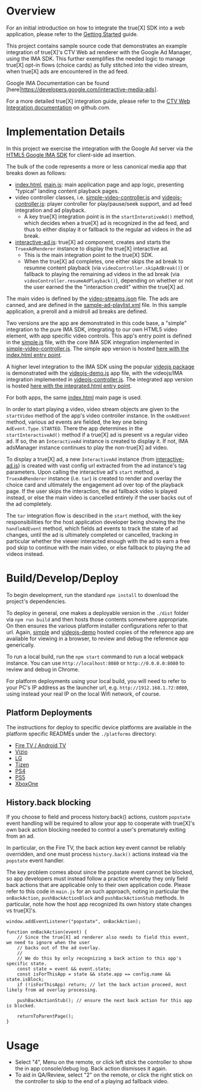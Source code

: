 # Overview

For an initial introduction on how to integrate the true[X] SDK into a web application, please refer to the [Getting Started](./GETTING_STARTED.md) guide.

This project contains sample source code that demonstrates an example integration of true[X]'s CTV Web ad renderer with the Google Ad Manager, using the IMA SDK. This further exemplifies the needed logic to manage true[X] opt-in flows (choice cards) as fully stitched into the video stream, when true[X] ads are encountered in the ad feed. 

Google IMA Documentation can be found [here|https://developers.google.com/interactive-media-ads].

For a more detailed true[X] integration guide, please refer to the [CTV Web Integration documentation](https://github.com/socialvibe/truex-ctv-web-integration) on github.com.

# Implementation Details

In this project we exercise the integration with the Google Ad server via the [HTML5 Google IMA SDK](https://developers.google.com/interactive-media-ads/docs/sdks/html5/client-side) for client-side ad insertion.

The bulk of the code represents a more or less canonical media app that breaks down as follows:
* [index.html](./src/index.html), [main.js](./src/main.js): main application page and app logic, presenting "typical" landing content playback pages.
* video controller classes, i.e. [simple-video-controller.js](./src/simple/simple-video-controller.js) and [videojs-controller.js](./src/videojs/videojs-controller.js): player controller for play/pause/seek support, and ad feed integration and ad playback.
  * A key true[X] integration point is in the `startInterativeAd()` method, which decides when a true[X] ad is recognized in the ad feed, and thus to either display it or fallback to the regular ad videos in the ad break.
* [interactive-ad.js](./src/components/interactive-ad.js): true[X] ad component, creates and starts the `TruexAdRenderer` instance to display the true[X] interactive ad.
  * This is the main integration point to the true[X] SDK.
  * When the true[X] ad completes, one either skips the ad break to resumne content playback (via `videoController.skipAdBreak()`) or fallback to playing the remaining ad videos in the ad break (via `videoController.resumeAdPlayback()`), depending on whether or not the user earned the the "interaction credit" within the true[X] ad.

The main video is defined by the [video-streams.json](./src/data/video-streams.json) file. The ads are canned, and are defined in the [sample-ad-playlist.xml](./src/data/sample-ad-playlist.xml) file. In this sample application, a preroll and a midroll ad breaks are defined.

Two versions are the app are demonstrated in this code base, a "simple" integration to the pure IMA SDK, integrating to our own HTML5 video element, with app specific video controls. This app's entry point is defined in the [simple.js](./src/simple/simple.js) file, with the core IMA SDK integration implemented in [simple-video-controller.js](./src/simple/simple-video-controller.js). The simple app version is hosted [here with the index.html entry point](https://ctv.truex.com/web/ref-app-IMA-CSAI/master/index.html).

A higher level integration to the IMA SDK using the popular [videojs package](https://www.npmjs.com/package/videojs) is demonstrated with the [videojs-demo.js](src/videojs/videojs-demo.js) app file, with the videojs/IMA integration implemented in [videojs-controller.js](src/videojs/videojs-controller.js). The integrated app version is hosted [here with the integrated.html entry point](https://ctv.truex.com/web/ref-app-IMA-CSAI/master/videojs-demo.html).

For both apps, the same [index.html](./src/index.html) main page is used.

In order to start playing a video, video stream objects are given to the `startVideo` method of the app's video controller instance. In the `onAdEvent` method, various ad events are fielded, the key one being `AdEvent.Type.STARTED`. There the app determines in the `startInteractiveAd()` method if a true[X] ad is present vs a regular video ad. If so, the an `InteractiveAd` instance is created to display it. If not, IMA adsManager instance continues to play the non-true[X] ad video. 

To display a true[X] ad, a new `InteractiveAd` instance (from [interactive-ad.js](./src/components/interactive-ad.js)) is created with vast config url extracted from the ad instance's tag parameters. Upon calling the interactive ad's `start` method, a `TruexAdRenderer` instance (i.e. `tar`) is created to render and overlay the choice card and ultimately the engagement ad over top of the playback page. If the user skips the interaction, the ad fallback video is played instead, or else the main video is cancelled entirely if the user backs out of the ad completely.

The `tar` integration flow is described in the `start` method, with the key responsibilities for the host application developer being showing the the `handleAdEvent` method, which fields ad events to track the state of ad changes, until the ad is ultimately completed or cancelled, tracking in particular whether the viewer interacted enough with the ad to earn a free pod skip to continue with the main video, or else fallback to playing the ad videos instead.

# Build/Develop/Deploy

To begin development, run the standard `npm install` to download the project's dependencies.

To deploy in general, one makes a deployable version in the `./dist` folder via `npm run build` and then hosts those contents somewhere appropriate. On then ensures the various platform installer configurations refer to that url. Again, [simple](https://ctv.truex.com/web/ref-app-IMA-CSAI/master/index.html) and [videojs-demo](https://ctv.truex.com/web/ref-app-IMA-CSAI/master/videojs-demo.html) hosted copies of the reference app are available for viewing in a browser, to review and debug the reference app generically.

To run a local build, run the `npm start` command to run a local webpack instance. You can use `http://localhost:8080` or `http://0.0.0.0:8080` to review and debug in Chrome.

For platform deployments using your local build, you will need to refer to your PC's IP address as the launcher url, e.g. `http://1912.168.1.72:8080`, using instead your real IP on the local Wifi network, of course. 

## Platform Deployments

The instructions for deploy to specific device platforms are available in the platform specific READMEs under the `./platforms` directory:
* [Fire TV / Android TV](platforms/AndroidFireTV/README.md)
* [Vizio](./platforms/Vizio/README.md)
* [LG](./platforms/LG/README.md)
* [Tizen](./platforms/Tizen/README.md)
* [PS4](./platforms/PS4/README.md)
* [PS5](./platforms/PS5/README.md)
* [XboxOne](./platforms/XboxOne/README.md)

## History.back blocking

If you choose to field and process history.back() actions, custom `popstate` event handling will be required to allow your app to cooperate with true[X]'s own back action blocking needed to control a user's prematurely exiting from an ad.

In particular, on the Fire TV, the back action key event cannot be reliably overridden, and one must process `history.back()` actions instead via the `popstate` event handler.

The key problem comes about since the popstate event cannot be blocked, so app developers must instead follow a practice whereby they only field back actions that are applicable only to their own application code. Please refer to this code in `main.js` for an such approach, noting in particular the `onBackAction`, `pushBackActionBlock` and `pushBackActionStub` methods. In particular, note how the host app recognized its own history state changes vs true[X]'s.
 ```
 window.addEventListener("popstate", onBackAction);

 function onBackAction(event) {
     // Since the true[X] ad renderer also needs to field this event, we need to ignore when the user
     // backs out of the ad overlay.
     //
     // We do this by only recognizing a back action to this app's specific state.
     const state = event && event.state;
     const isForThisApp = state && state.app == config.name && state.isBlock;
     if (!isForThisApp) return; // let the back action proceed, most likely from ad overlay processing.

     pushBackActionStub(); // ensure the next back action for this app is blocked.

     returnToParentPage();
 }
 ```

# Usage

* Select "4", Menu on the remote, or click left stick the controller to show the in app console/debug log. Back action dismisses it again.
* To aid in QA/Review, select "2" on the remote, or click the right stick on the controller to skip to the end of a playing ad fallback video.

